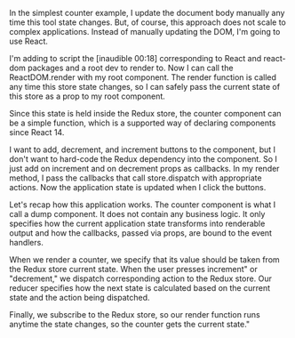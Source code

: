

In the simplest counter example, I update the document body manually any time this tool state changes. But, of course, this approach does not scale to complex applications. Instead of manually updating the DOM, I'm going to use React.

I'm adding to script the [inaudible 00:18] corresponding to React and react-dom packages and a root dev to render to. Now I can call the ReactDOM.render with my root component. The render function is called any time this store state changes, so I can safely pass the current state of this store as a prop to my root component.

Since this state is held inside the Redux store, the counter component can be a simple function, which is a supported way of declaring components since React 14.

I want to add, decrement, and increment buttons to the component, but I don't want to hard-code the Redux dependency into the component. So I just add on increment and on decrement props as callbacks. In my render method, I pass the callbacks that call store.dispatch with appropriate actions. Now the application state is updated when I click the buttons.

Let's recap how this application works. The counter component is what I call a dump component. It does not contain any business logic. It only specifies how the current application state transforms into renderable output and how the callbacks, passed via props, are bound to the event handlers.

When we render a counter, we specify that its value should be taken from the Redux store current state. When the user presses increment" or "decrement," we dispatch corresponding action to the Redux store. Our reducer specifies how the next state is calculated based on the current state and the action being dispatched.

Finally, we subscribe to the Redux store, so our render function runs anytime the state changes, so the counter gets the current state."